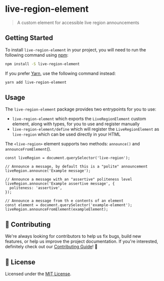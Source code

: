 # live-region-element

> A custom element for accessible live region announcements

## Getting Started

To install `live-region-element` in your project, you will need to run the following
command using [npm](https://www.npmjs.com/):

```bash
npm install -S live-region-element
```

If you prefer [Yarn](https://yarnpkg.com/en/), use the following command
instead:

```bash
yarn add live-region-element
```

## Usage

The `live-region-element` package provides two entrypoints for you to use:

- `live-region-element` which exports the `LiveRegionElement` custom element,
  along with types, for you to use and register manually
- `live-region-element/define` which will register the `LiveRegionElement` as
  `live-region` which can be used directly in your HTML

The `<live-region>` element supports two methods: `announce()` and
`announceFromElement`().

```tsx
const liveRegion = document.querySelector('live-region');

// Announce a message, by default this is a "polite" announcement
liveRegion.announce('Example message');

// Announce a message with an "assertive" politeness level
liveRegion.announce('Example assertive message', {
  politeness: 'assertive',
});

// Announce a message from th e contents of an element
const element = document.querySelector('example-element');
liveRegion.announceFromElement(exampleElement);
```

## 🙌 Contributing

We're always looking for contributors to help us fix bugs, build new features,
or help us improve the project documentation. If you're interested, definitely
check out our [Contributing Guide](/.github/CONTRIBUTING.md)! 👀

## 📝 License

Licensed under the [MIT License](/LICENSE).
